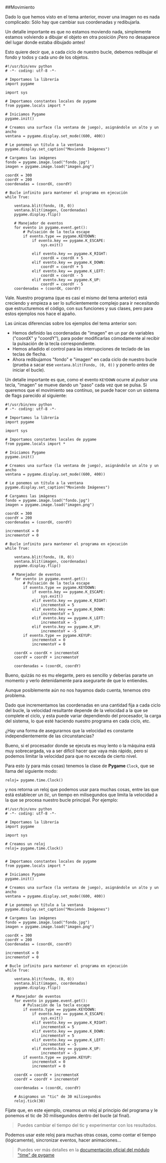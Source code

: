 ##Movimiento

Dado lo que hemos visto en el tema anterior, mover una imagen no es nada complicado: Sólo hay que cambiar sus coordenadas y redibujarla.

Un detalle importante es que no estamos moviendo nada, simplemente estamos volviendo a dibujar el objeto en otra posición ¡Pero no desaparece del lugar donde estaba dibujado antes!

Esto quiere decir que, a cada ciclo de nuestro bucle, debemos redibujar el fondo y todos y cada uno de los objetos.

```
#!/usr/bin/env python
# -*- coding: utf-8 -*-

# Importamos la librería
import pygame

import sys

# Importamos constantes locales de pygame
from pygame.locals import *

# Iniciamos Pygame
pygame.init()

# Creamos una surface (la ventana de juego), asignándole un alto y un ancho
ventana = pygame.display.set_mode((600, 400))

# Le ponemos un título a la ventana
pygame.display.set_caption("Moviendo Imágenes")

# Cargamos las imágenes
fondo = pygame.image.load("fondo.jpg")
imagen = pygame.image.load("imagen.png")

coordX = 300
coordY = 200
coordenadas = (coordX, coordY)

# Bucle infinito para mantener el programa en ejecución
while True:

    ventana.blit(fondo, (0, 0))
    ventana.blit(imagen, Coordenadas)
    pygame.display.flip()

    # Manejador de eventos
    for evento in pygame.event.get():
        # Pulsación de la tecla escape
        if evento.type == pygame.KEYDOWN:
            if evento.key == pygame.K_ESCAPE:
                sys.exit()

            elif evento.key == pygame.K_RIGHT:
                coordX = coordX + 5
            elif evento.key == pygame.K_DOWN:
                coordY = coordY + 5
            elif evento.key == pygame.K_LEFT:
                coordX = coordX - 5
            elif evento.key == pygame.K_UP:
                coordY = coordY - 5
    coordenadas = (coordX, coordY)
```

Vale. Nuestro programa (que es casi el mismo del tema anterior) está creciendo y empieza a ser lo suficientemente complejo para ir necesitando que estructuremos el código, con sus funciones y sus clases, pero para estos ejemplos nos hace el apaño.

Las únicas diferencias sobre los ejemplos del tema anterior son:

* Hemos definido las coordenadas de "imagen" en un par de variables ("coordX" y "coordY"), para poder modificarlas cómodamente al recibir la pulsación de la tecla correspondiente.
* Hemos añadido el control para las interrupciones de teclado de las teclas de flecha.
* Ahora redibujamos "fondo" e "imagen" en cada ciclo de nuestro bucle (prueba a sacar ese `ventana.blit(Fondo, (0, 0))` y ponerlo *antes* de iniciar el bucle).

Un detalle importante es que, como el evento `KEYDOWN` ocurre al *pulsar* una tecla, "imagen" se mueve dando un "paso" cada vez que se pulsa. Si queremos que el movimiento sea contínuo, se puede hacer con un sistema de flags parecido al siguiente:

```
#!/usr/bin/env python
# -*- coding: utf-8 -*-

# Importamos la librería
import pygame

import sys

# Importamos constantes locales de pygame
from pygame.locals import *

# Iniciamos Pygame
pygame.init()

# Creamos una surface (la ventana de juego), asignándole un alto y un ancho
ventana = pygame.display.set_mode((600, 400))

# Le ponemos un título a la ventana
pygame.display.set_caption("Moviendo Imágenes")

# Cargamos las imágenes
fondo = pygame.image.load("fondo.jpg")
imagen = pygame.image.load("imagen.png")

coordX = 300
coordY = 200
coordenadas = (coordX, coordY)

incrementoX = 0
incrementoY = 0

# Bucle infinito para mantener el programa en ejecución
while True:

    ventana.blit(fondo, (0, 0))
    ventana.blit(imagen, coordenadas)
    pygame.display.flip()

   # Manejador de eventos
    for evento in pygame.event.get():
        # Pulsación de la tecla escape
        if evento.type == pygame.KEYDOWN:
            if evento.key == pygame.K_ESCAPE:
                sys.exit()
            elif evento.key == pygame.K_RIGHT:
                incrementoX = 5
            elif evento.key == pygame.K_DOWN:
                incrementoY = 5
            elif evento.key == pygame.K_LEFT:
                incrementoX = -5
            elif evento.key == pygame.K_UP:
                incrementoY = -5
        if evento.type == pygame.KEYUP:
            incrementoX = 0
            incrementoY = 0

    coordX = coordX + incrementoX
    coordY = coordY + incrementoY

    coordenadas = (coordX, coordY)
```
Bueno, quizás no es mu elegante, pero es sencillo y deberías pararte un momento y verlo detenidamente para asegurarte de que lo entiendes.

Aunque posiblemente aún no nos hayamos dado cuenta, tenemos otro problema.

Dado que incrementamos las coordenadas en una cantidad fija a cada ciclo del bucle, la velocidad resultante depende de la velocidad a la que se complete el ciclo, y esta puede variar dependiendo del procesador, la carga del sistema, lo que esté haciendo nuestro programa en cada ciclo, etc.

¿Hay una forma de asegurarnos que la velocidad es constante independientemente de las circunstancias?

Bueno, si el procesador donde se ejecuta es muy lento o la máquina está muy sobrecargada, va a ser difícil hacer que vaya más rápido, pero sí podemos limitar la velocidad para que no exceda de cierto nivel.

Para esto (y para más cosas) tenemos la clase de **Pygame** `Clock`, que se llama del siguiente modo:

```
reloj= pygame.time.Clock()
```

y nos retorna un reloj que podemos usar para muchas cosas, entre las que está establecer un *tic*, un tiempo en milisegundos que limita la velocidad a la que se procesa nuestro bucle principal. Por ejemplo:

```
#!/usr/bin/env python
# -*- coding: utf-8 -*-

# Importamos la librería
import pygame

import sys

# Creamos un reloj
reloj= pygame.time.Clock()


# Importamos constantes locales de pygame
from pygame.locals import *

# Iniciamos Pygame
pygame.init()

# Creamos una surface (la ventana de juego), asignándole un alto y un ancho
ventana = pygame.display.set_mode((600, 400))

# Le ponemos un título a la ventana
pygame.display.set_caption("Moviendo Imágenes")

# Cargamos las imágenes
fondo = pygame.image.load("fondo.jpg")
imagen = pygame.image.load("imagen.png")

coordX = 300
coordY = 200
Coordenadas = (coordX, coordY)

incrementoX = 0
incrementoY = 0

# Bucle infinito para mantener el programa en ejecución
while True:

    ventana.blit(fondo, (0, 0))
    ventana.blit(imagen, coordenadas)
    pygame.display.flip()

   # Manejador de eventos
    for evento in pygame.event.get():
        # Pulsación de la tecla escape
        if evento.type == pygame.KEYDOWN:
            if evento.key == pygame.K_ESCAPE:
                sys.exit()
            elif evento.key == pygame.K_RIGHT:
                incrementoX = 5
            elif evento.key == pygame.K_DOWN:
                incrementoY = 5
            elif evento.key == pygame.K_LEFT:
                incrementoX = -5
            elif evento.key == pygame.K_UP:
                incrementoY = -5
        if evento.type == pygame.KEYUP:
            incrementoX = 0
            incrementoY = 0

    coordX = coordX + incrementoX
    coordY = coordY + incrementoY

    coordenadas = (coordX, coordY)

    # Asignamos un "tic" de 30 milisegundos
    reloj.tick(30)
```

Fíjate que, en este ejemplo, creamos un reloj al principio del programa y le ponemos el tic de 30 milisegundos dentro del bucle (al final).

> Puedes cambiar el tiempo del tic y experimentar con los resultados.

Podemos usar este reloj para muchas otras cosas, como contar el tiempo (lógicamente), sincronizar eventos, hacer animaciones...

> Puedes ver más detalles en la [documentación oficial del módulo "time" de pygame](http://www.pygame.org/docs/ref/time.html)
